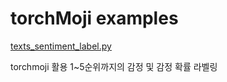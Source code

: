 # torchMoji examples

[texts_sentiment_label.py](texts_sentiment_label.py)

torchmoji 활용 1~5순위까지의 감정 및 감정 확률 라벨링



